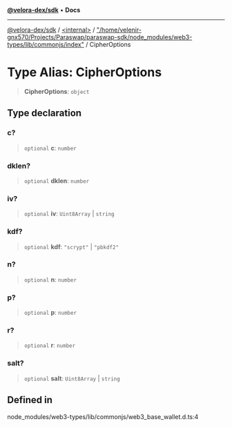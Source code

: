 [**@velora-dex/sdk**](../../../../README.md) • **Docs**

***

[@velora-dex/sdk](../../../../globals.md) / [\<internal\>](../../../README.md) / ["/home/velenir-gnx570/Projects/Paraswap/paraswap-sdk/node\_modules/web3-types/lib/commonjs/index"](../README.md) / CipherOptions

# Type Alias: CipherOptions

> **CipherOptions**: `object`

## Type declaration

### c?

> `optional` **c**: `number`

### dklen?

> `optional` **dklen**: `number`

### iv?

> `optional` **iv**: `Uint8Array` \| `string`

### kdf?

> `optional` **kdf**: `"scrypt"` \| `"pbkdf2"`

### n?

> `optional` **n**: `number`

### p?

> `optional` **p**: `number`

### r?

> `optional` **r**: `number`

### salt?

> `optional` **salt**: `Uint8Array` \| `string`

## Defined in

node\_modules/web3-types/lib/commonjs/web3\_base\_wallet.d.ts:4
